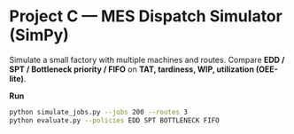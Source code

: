 # Project C — MES Dispatch Simulator (SimPy)
Simulate a small factory with multiple machines and routes.
Compare **EDD / SPT / Bottleneck priority / FIFO** on **TAT, tardiness, WIP, utilization (OEE-lite)**.

**Run**
```bash
python simulate_jobs.py --jobs 200 --routes 3
python evaluate.py --policies EDD SPT BOTTLENECK FIFO
```
